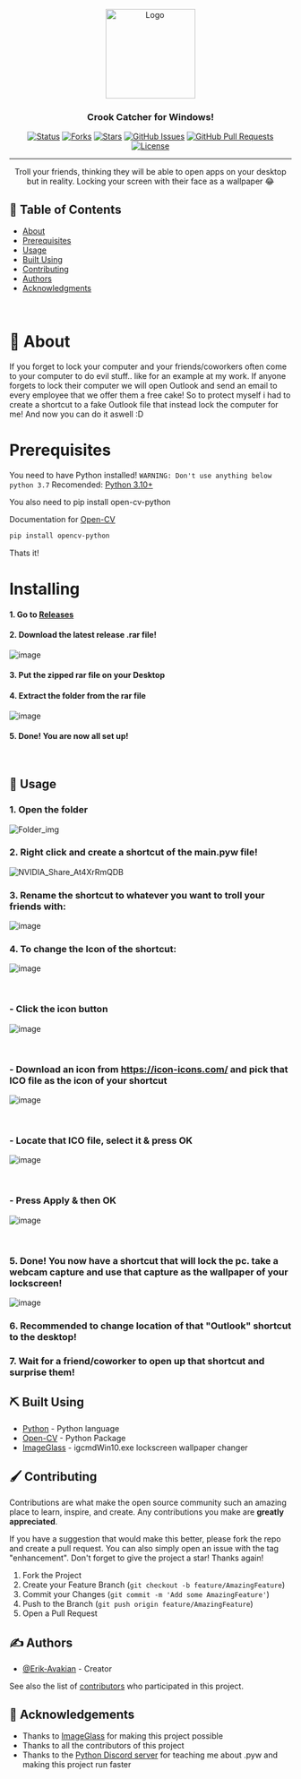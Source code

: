 <p align="center">
  <a href="https://github.com/Erik-Avakian/Lock_screen_webcam_capture">
    <img src="https://imgs.search.brave.com/tZl3vAkbenkebH5U5sff-Dv4ZUrwTOPjhoZ2yYvO6aM/rs:fit:256:256:1/g:ce/aHR0cDovL2F1eC5p/Y29uc3BhbGFjZS5j/b20vdXBsb2Fkcy8x/MzI1MTI1ODc2MzM3/NDQyMjYwLnBuZw" alt="Logo" width="160" height="160">
  </a>
</p>

<h3 align="center">Crook Catcher for Windows!</h3>

<div align="center">

[![Status](https://img.shields.io/badge/status-active-success.svg)]() [![Forks](https://img.shields.io/github/forks/Erik-Avakian/Lock_screen_webcam_capture)]() [![Stars](https://img.shields.io/github/stars/Erik-Avakian/Lock_screen_webcam_capture)]() [![GitHub Issues](https://img.shields.io/github/issues/Erik-Avakian/Lock_screen_webcam_capture)](https://github.com/Erik-Avakian/Lock_screen_webcam_capture/issues) [![GitHub Pull Requests](https://img.shields.io/github/issues-pr/kylelobo/The-Documentation-Compendium.svg)](https://github.com/Erik-Avakian/Lock_screen_webcam_capture/pulls) [![License](https://img.shields.io/badge/license-GPLv3-green.svg)](/LICENSE)

</div>

---

<p align="center"> Troll your friends, thinking they will be able to open apps on your desktop but in reality. Locking your screen with their face as a wallpaper 😂
    <br> 
</p>

## 📝 Table of Contents

- [About](#about)
- [Prerequisites](#prerequisites)
- [Usage](#usage)
- [Built Using](#built_using)
- [Contributing](#contributing)
- [Authors](#authors)
- [Acknowledgments](#acknowledgement)

<br>

# 🧐 About <a name = "about"></a>

If you forget to lock your computer and your friends/coworkers often come to your computer to do evil stuff.. like for an example at my work. If anyone forgets to lock their computer we will open Outlook and send an email to every employee that we offer them a free cake! So to protect myself i had to create a shortcut to a fake Outlook file that instead lock the computer for me! And now you can do it aswell :D


# Prerequisites

You need to have Python installed! 
``
WARNING: Don't use anything below python 3.7
``
Recomended: [Python 3.10+](https://www.python.org/downloads/)

You also need to pip install open-cv-python

Documentation for [Open-CV](https://pypi.org/project/opencv-python/)


```sh
pip install opencv-python
```

Thats it!

# Installing

#### 1. Go to [Releases](https://github.com/Erik-Avakian/Lock_screen_webcam_capture/releases)


#### 2. Download the latest release .rar file!

![image](https://user-images.githubusercontent.com/90850836/177033663-1846a1c7-9193-41f2-8495-22e2892553c1.png)

#### 3. Put the zipped rar file on your Desktop

#### 4. Extract the folder from the rar file
![image](https://user-images.githubusercontent.com/90850836/177033737-75bb9f63-8781-4e39-9e43-0e1b57365980.png)

#### 5. Done! You are now all set up!

<br>

## 🎈 Usage <a name="usage"></a>

### 1. Open the folder
![Folder_img](https://user-images.githubusercontent.com/90850836/177031326-caea95ca-a0c8-401f-891a-d1c498aeaa28.jpg)

### 2. Right click and create a shortcut of the main.pyw file!
![NVIDIA_Share_At4XrRmQDB](https://user-images.githubusercontent.com/90850836/177031406-452f7ddd-07c7-4a94-90ea-8ece1bd71252.jpg)

### 3. Rename the shortcut to whatever you want to troll your friends with:
![image](https://user-images.githubusercontent.com/90850836/177031460-cdbb3a90-f6b8-412b-856c-b8c00f555544.png)

### 4. To change the Icon of the shortcut:
![image](https://user-images.githubusercontent.com/90850836/177031525-744ec19a-8b85-4103-97e2-906d1a00fac3.png)

<br>

###  - Click the icon button
![image](https://user-images.githubusercontent.com/90850836/177031577-5d3ef443-2b51-413b-a1bc-7bc66317e81e.png)

<br>

### - Download an icon from https://icon-icons.com/ and pick that ICO file as the icon of your shortcut
![image](https://user-images.githubusercontent.com/90850836/177031807-c76264da-34c1-468a-9a1a-ff199e9094ea.png)

<br>

### - Locate that ICO file, select it & press OK
![image](https://user-images.githubusercontent.com/90850836/177031874-2c19099e-c1f1-42a5-9550-04a8f732724a.png)

<br>

### - Press Apply & then OK
![image](https://user-images.githubusercontent.com/90850836/177031930-af94f89d-9d33-4c15-9f11-0d93ff37d396.png)

<br>

### 5. Done! You now have a shortcut that will lock the pc. take a webcam capture and use that capture as the wallpaper of your lockscreen!

![image](https://user-images.githubusercontent.com/90850836/177031993-afbe11b1-fa70-49c7-a208-e348e440dc64.png)


### 6. Recommended to change location of that "Outlook" shortcut to the desktop!

### 7. Wait for a friend/coworker to open up that shortcut and surprise them!



## ⛏️ Built Using <a name = "built_using"></a>

- [Python](https://www.python.org/) - Python language
- [Open-CV](https://pypi.org/project/opencv-python/) - Python Package
- [ImageGlass](https://github.com/d2phap/ImageGlass) - igcmdWin10.exe lockscreen wallpaper changer




##  🖌 Contributing <a name = "contributing"></a>

Contributions are what make the open source community such an amazing place to learn, inspire, and create. Any contributions you make are **greatly appreciated**.

If you have a suggestion that would make this better, please fork the repo and create a pull request. You can also simply open an issue with the tag "enhancement".
Don't forget to give the project a star! Thanks again!

1. Fork the Project
2. Create your Feature Branch (`git checkout -b feature/AmazingFeature`)
3. Commit your Changes (`git commit -m 'Add some AmazingFeature'`)
4. Push to the Branch (`git push origin feature/AmazingFeature`)
5. Open a Pull Request


## ✍️ Authors <a name = "authors"></a>

- [@Erik-Avakian](https://github.com/Erik-Avakian) - Creator

See also the list of [contributors](https://github.com/Erik-Avakian/Lock_screen_webcam_capture/contributors) who participated in this project.

## 🎉 Acknowledgements <a name = "acknowledgement"></a>

- Thanks to [ImageGlass](https://github.com/d2phap/ImageGlass) for making this project possible
- Thanks to all the contributors of this project
- Thanks to the [Python Discord server](https://discord.gg/python) for teaching me about .pyw and making this project run faster

